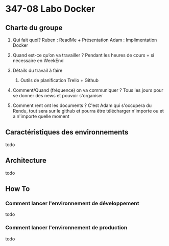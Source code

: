 # 347-08 Labo Docker

## Charte du groupe
1. Qui fait quoi?
   Ruben : ReadMe + Présentation
   Adam  : Implimentation Docker
3. Quand est-ce qu’on va travailler ?
   Pendant les heures de cours + si nécessaire en WeekEnd
5. Détails du travail à faire
    1. Outils de planification
       Trello + Github
      
       
6. Comment/Quand (fréquence) on va communiquer ?
   Tous les jours pour se donner des news et pouvoir s'organiser
8. Comment rent ont les documents ?
   C'est Adam qui s'occupera du Rendu, tout sera sur le github et pourra être télécharger n'importe ou et a n'importe quelle moment

## Caractéristiques des environnements
todo

## Architecture
todo

## How To
### Comment lancer l'environnement de développement
todo
### Comment lancer l'environnement de production
todo

